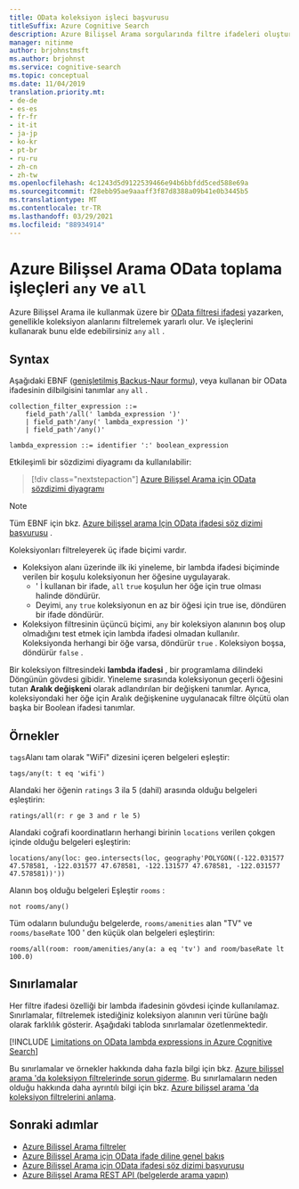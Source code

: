 ```yaml
---
title: OData koleksiyon işleci başvurusu
titleSuffix: Azure Cognitive Search
description: Azure Bilişsel Arama sorgularında filtre ifadeleri oluştururken, filtre bir koleksiyon veya karmaşık koleksiyon alanı üzerinde olduğunda Lambda ifadelerinde "Any" ve "All" işleçlerini kullanın.
manager: nitinme
author: brjohnstmsft
ms.author: brjohnst
ms.service: cognitive-search
ms.topic: conceptual
ms.date: 11/04/2019
translation.priority.mt:
- de-de
- es-es
- fr-fr
- it-it
- ja-jp
- ko-kr
- pt-br
- ru-ru
- zh-cn
- zh-tw
ms.openlocfilehash: 4c1243d5d9122539466e94b6bbfdd5ced588e69a
ms.sourcegitcommit: f28ebb95ae9aaaff3f87d8388a09b41e0b3445b5
ms.translationtype: MT
ms.contentlocale: tr-TR
ms.lasthandoff: 03/29/2021
ms.locfileid: "88934914"
---
```

# <a name="odata-collection-operators-in-azure-cognitive-search---any-and-all"></a>Azure Bilişsel Arama OData toplama işleçleri `any` ve `all`

Azure Bilişsel Arama ile kullanmak üzere bir [OData filtresi ifadesi](query-odata-filter-orderby-syntax.md) yazarken, genellikle koleksiyon alanlarını filtrelemek yararlı olur. Ve işleçlerini kullanarak bunu elde edebilirsiniz `any` `all` .

## <a name="syntax"></a>Syntax

Aşağıdaki EBNF ([genişletilmiş Backus-Naur formu](https://en.wikipedia.org/wiki/Extended_Backus–Naur_form)), veya kullanan bir OData ifadesinin dilbilgisini tanımlar `any` `all` .

<!-- Upload this EBNF using https://bottlecaps.de/rr/ui to create a downloadable railroad diagram. -->

```
collection_filter_expression ::=
    field_path'/all(' lambda_expression ')'
    | field_path'/any(' lambda_expression ')'
    | field_path'/any()'

lambda_expression ::= identifier ':' boolean_expression
```

Etkileşimli bir sözdizimi diyagramı da kullanılabilir:

> [!div class="nextstepaction"]
> [Azure Bilişsel Arama için OData sözdizimi diyagramı](https://azuresearch.github.io/odata-syntax-diagram/#collection_filter_expression)

> [!NOTE]
> Tüm EBNF için bkz. [Azure bilişsel arama Için OData ifadesi söz dizimi başvurusu](search-query-odata-syntax-reference.md) .

Koleksiyonları filtreleyerek üç ifade biçimi vardır.

- Koleksiyon alanı üzerinde ilk iki yineleme, bir lambda ifadesi biçiminde verilen bir koşulu koleksiyonun her öğesine uygulayarak.
  - ' İ kullanan bir ifade, `all` `true` koşulun her öğe için true olması halinde döndürür.
  - Deyimi, `any` `true` koleksiyonun en az bir öğesi için true ise, döndüren bir ifade döndürür.
- Koleksiyon filtresinin üçüncü biçimi, `any` bir koleksiyon alanının boş olup olmadığını test etmek için lambda ifadesi olmadan kullanılır. Koleksiyonda herhangi bir öğe varsa, döndürür `true` . Koleksiyon boşsa, döndürür `false` .

Bir koleksiyon filtresindeki **lambda ifadesi** , bir programlama dilindeki Döngünün gövdesi gibidir. Yineleme sırasında koleksiyonun geçerli öğesini tutan **Aralık değişkeni** olarak adlandırılan bir değişkeni tanımlar. Ayrıca, koleksiyondaki her öğe için Aralık değişkenine uygulanacak filtre ölçütü olan başka bir Boolean ifadesi tanımlar.

## <a name="examples"></a>Örnekler

`tags`Alanı tam olarak "WiFi" dizesini içeren belgeleri eşleştir:

```text
tags/any(t: t eq 'wifi')
```

Alandaki her öğenin `ratings` 3 ila 5 (dahil) arasında olduğu belgeleri eşleştirin:

```text
ratings/all(r: r ge 3 and r le 5)
```

Alandaki coğrafi koordinatların herhangi birinin `locations` verilen çokgen içinde olduğu belgeleri eşleştirin:

```text
locations/any(loc: geo.intersects(loc, geography'POLYGON((-122.031577 47.578581, -122.031577 47.678581, -122.131577 47.678581, -122.031577 47.578581))'))
```

Alanın boş olduğu belgeleri Eşleştir `rooms` :

```text
not rooms/any()
```

Tüm odaların bulunduğu belgelerde, `rooms/amenities` alan "TV" ve `rooms/baseRate` 100 ' den küçük olan belgeleri eşleştirin:

```text
rooms/all(room: room/amenities/any(a: a eq 'tv') and room/baseRate lt 100.0)
```

## <a name="limitations"></a>Sınırlamalar

Her filtre ifadesi özelliği bir lambda ifadesinin gövdesi içinde kullanılamaz. Sınırlamalar, filtrelemek istediğiniz koleksiyon alanının veri türüne bağlı olarak farklılık gösterir. Aşağıdaki tabloda sınırlamalar özetlenmektedir.

[!INCLUDE [Limitations on OData lambda expressions in Azure Cognitive Search](../../includes/search-query-odata-lambda-limitations.md)]

Bu sınırlamalar ve örnekler hakkında daha fazla bilgi için bkz. [Azure bilişsel arama 'da koleksiyon filtrelerinde sorun giderme](search-query-troubleshoot-collection-filters.md). Bu sınırlamaların neden olduğu hakkında daha ayrıntılı bilgi için bkz. [Azure bilişsel arama 'da koleksiyon filtrelerini anlama](search-query-understand-collection-filters.md).

## <a name="next-steps"></a>Sonraki adımlar  

- [Azure Bilişsel Arama filtreler](search-filters.md)
- [Azure Bilişsel Arama için OData ifade diline genel bakış](query-odata-filter-orderby-syntax.md)
- [Azure Bilişsel Arama için OData ifadesi söz dizimi başvurusu](search-query-odata-syntax-reference.md)
- [Azure Bilişsel Arama REST API &#40;belgelerde arama yapın&#41;](/rest/api/searchservice/Search-Documents)